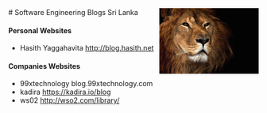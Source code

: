 <img src="2.jpg" style="float: right">
# Software Engineering Blogs Sri Lanka 

#### Personal Websites
* Hasith Yaggahavita  http://blog.hasith.net

#### Companies Websites
* 99xtechnology blog.99xtechnology.com
* kadira https://kadira.io/blog
* ws02 http://wso2.com/library/
